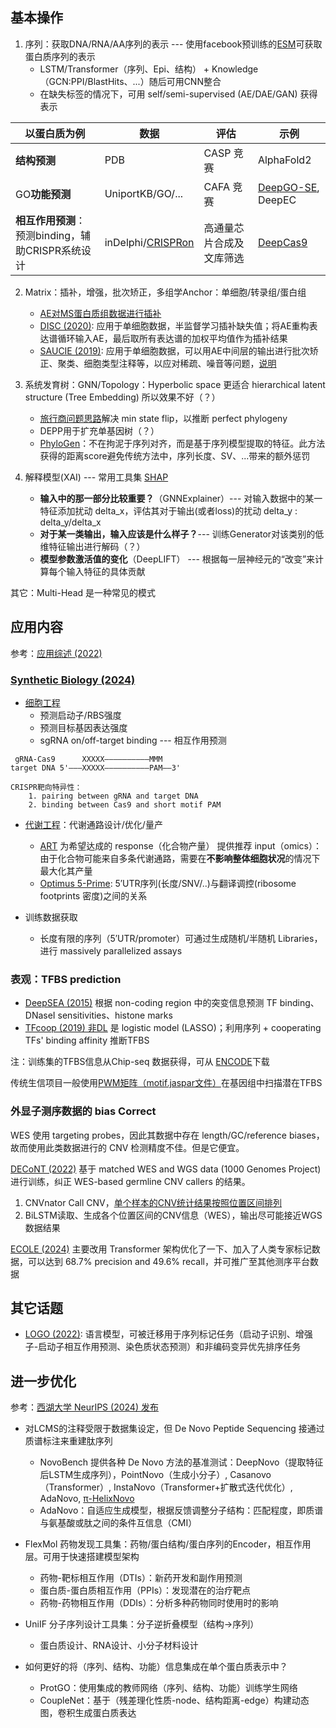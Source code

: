 <style>
img{
    width: 60%;
}
</style>



## 基本操作

1. 序列：获取DNA/RNA/AA序列的表示 --- 使用facebook预训练的[ESM](https://blog.csdn.net/qq_52038588/article/details/134074662)可获取蛋白质序列的表示
    - LSTM/Transformer（序列、Epi、结构） + Knowledge（GCN:PPI/BlastHits、...）随后可用CNN整合
    - 在缺失标签的情况下，可用 self/semi-supervised (AE/DAE/GAN) 获得表示


| 以蛋白质为例 | 数据 | 评估 | 示例 |
| -- | -- | -- | -- |
| **结构预测** | PDB | CASP 竞赛 | AlphaFold2 |
| GO**功能预测** | UniportKB/GO/... | CAFA 竞赛 | [DeepGO-SE](https://zhuanlan.zhihu.com/p/662030558), DeepEC  |
| **相互作用预测**：预测binding，辅助CRISPR系统设计 | inDelphi/[CRISPRon](https://db.cngb.org/search/project/CNP0001031/)  | 高通量芯片合成及文库筛选 | [DeepCas9](https://zhuanlan.zhihu.com/p/524591517) |



2. Matrix：插补，增强，批次矫正，多组学Anchor：单细胞/转录组/蛋白组
    - [AE对MS蛋白质组数据进行插补](https://www.nature.com/articles/s41467-024-48711-5)
    - [DISC (2020)](https://cloud.tencent.com/developer/article/1785312): 应用于单细胞数据，半监督学习插补缺失值；将AE重构表达谱循环输入AE，最后取所有表达谱的加权平均值作为插补结果
    - [SAUCIE (2019)](https://www.nature.com/articles/s41592-019-0576-7): 应用于单细胞数据，可以用AE中间层的输出进行批次矫正、聚类、细胞类型注释等，以应对稀疏、噪音等问题，[说明](https://cloud.tencent.com/developer/article/1781390)


3. 系统发育树：GNN/Topology：Hyperbolic space 更适合 hierarchical latent structure (Tree Embedding) 所以效果不好（？）
    - [旅行商问题思路](https://www.sciencedirect.com/science/article/pii/S2589004220308476)解决 min state flip，以推断 perfect phylogeny
    - DEPP用于扩充单基因树（？）
    - [PhyloGen](https://engineering.westlake.edu.cn/NewsEvents/LatestNews/202410/t20241017_43042.shtml)：不在拘泥于序列对齐，而是基于序列模型提取的特征。此方法获得的距离score避免传统方法中，序列长度、SV、...带来的额外惩罚




4. 解释模型(XAI) --- 常用工具集 [SHAP](https://shap.readthedocs.io/en/latest/example_notebooks/genomic_examples/DeepExplainer%20Genomics%20Example.html)
    - **输入中的那一部分比较重要？**（GNNExplainer）--- 对输入数据中的某一特征添加扰动 delta_x，评估其对于输出(或者loss)的扰动 delta_y : delta_y/delta_x
    - **对于某一类输出，输入应该是什么样子？**--- 训练Generator对该类别的低维特征输出进行解码（？）
    - **模型参数激活值的变化**（DeepLIFT） --- 根据每一层神经元的“改变”来计算每个输入特征的具体贡献


其它：Multi-Head 是一种常见的模式

## 应用内容

参考：[应用综述 (2022)](https://www.nature.com/articles/s41467-022-29268-7)


### [Synthetic Biology (2024)](https://www.ncbi.nlm.nih.gov/pmc/articles/PMC10918679/)

* [细胞工程](https://www.ncbi.nlm.nih.gov/pmc/articles/PMC10918679/bin/ao3c05913_0003.jpg) 
    - 预测启动子/RBS强度
    - 预测目标基因表达强度
    - sgRNA on/off-target binding --- 相互作用预测

```
 gRNA-Cas9      XXXXX——————————MMM
target DNA 5'———XXXXX——————————PAM——3'

CRISPR靶向特异性：
    1. pairing between gRNA and target DNA
    2. binding between Cas9 and short motif PAM
```


* [代谢工程](https://www.ncbi.nlm.nih.gov/pmc/articles/PMC10918679/bin/ao3c05913_0005.jpg)：代谢通路设计/优化/量产
    - [ART](https://www.ncbi.nlm.nih.gov/pmc/articles/PMC7519645/) 为希望达成的 response（化合物产量） 提供推荐 input（omics）：由于化合物可能来自多条代谢通路，需要在**不影响整体细胞状况**的情况下最大化其产量
    - [Optimus 5-Prime](https://zhuanlan.zhihu.com/p/685900922): 5′UTR序列(长度/SNV/..)与翻译调控(ribosome footprints 密度)之间的关系


* 训练数据获取
    - 长度有限的序列（5′UTR/promoter）可通过生成随机/半随机 Libraries，进行  massively parallelized assays 


### 表观：TFBS prediction

* [DeepSEA (2015)](https://www.nature.com/articles/nmeth.3547) 根据 non-coding region 中的突变信息预测 TF binding、DNaseI sensitivities、histone marks
* [TFcoop (2019) 非DL](https://www.ncbi.nlm.nih.gov/pmc/articles/PMC6359851/) 是 logistic model (LASSO)；利用序列 + cooperating TFs' binding affinity 推断TFBS

注：训练集的TFBS信息从Chip-seq 数据获得，可从 [ENCODE](https://www.encodeproject.org/)下载

传统生信项目一般使用[PWM矩阵（motif.jaspar文件）](https://www.jianshu.com/p/b1abf71c78cf)在基因组中扫描潜在TFBS



### 外显子测序数据的 bias Correct

WES 使用 targeting probes，因此其数据中存在 length/GC/reference biases，故而使用此类数据进行的 CNV 检测精度不佳。但是它便宜。

[DECoNT (2022)](https://genome.cshlp.org/content/32/6/1170.long) 基于 matched WES and WGS data (1000 Genomes Project) 进行训练，纠正 WES-based germline CNV callers 的结果。

1. CNVnator Call CNV，[单个样本的CNV统计结果按照位置区间排列](https://blog.csdn.net/yangl7/article/details/114656482)
2. BiLSTM读取、生成各个位置区间的CNV信息（WES），输出尽可能接近WGS数据结果

[ECOLE (2024)](https://www.nature.com/articles/s41467-023-44116-y) 主要改用 Transformer 架构优化了一下、加入了人类专家标记数据，可以达到 68.7% precision and 49.6% recall，并可推广至其他测序平台数据

## 其它话题

* [LOGO (2022)](https://cloud.tencent.com/developer/article/2202917): 语言模型，可被迁移用于序列标记任务（启动子识别、增强子-启动子相互作用预测、染色质状态预测）和非编码变异优先排序任务




## 进一步优化

参考：[西湖大学 NeurIPS (2024) 发布](https://engineering.westlake.edu.cn/NewsEvents/LatestNews/202410/t20241017_43042.shtml)


* 对LCMS的注释受限于数据集设定，但 De Novo Peptide Sequencing 接通过质谱标注来重建肽序列
    - NovoBench 提供各种 De Novo 方法的基准测试：DeepNovo（提取特征后LSTM生成序列），PointNovo（生成小分子）, Casanovo（Transformer）, InstaNovo（Transformer+扩散式迭代优化）, AdaNovo, [π-HelixNovo](https://git.openi.org.cn/OpenI/pi-HelixNovo-NPU)
    - AdaNovo：自适应生成模型，根据反馈调整分子结构：匹配程度，即质谱与氨基酸或肽之间的条件互信息（CMI）


* FlexMol 药物发现工具集：药物/蛋白结构/蛋白序列的Encoder，相互作用层。可用于快速搭建模型架构
    - 药物-靶标相互作用（DTIs）：新药开发和副作用预测
    - 蛋白质-蛋白质相互作用（PPIs）：发现潜在的治疗靶点
    - 药物-药物相互作用（DDIs）：分析多种药物同时使用时的影响

* UniIF 分子序列设计工具集：分子逆折叠模型（结构->序列）
    - 蛋白质设计、RNA设计、小分子材料设计

* 如何更好的将（序列、结构、功能）信息集成在单个蛋白质表示中？
    - ProtGO：使用集成的教师网络（序列、结构、功能）训练学生网络
    - CoupleNet：基于（残差理化性质-node、结构距离-edge）构建动态图，卷积生成蛋白质表达



